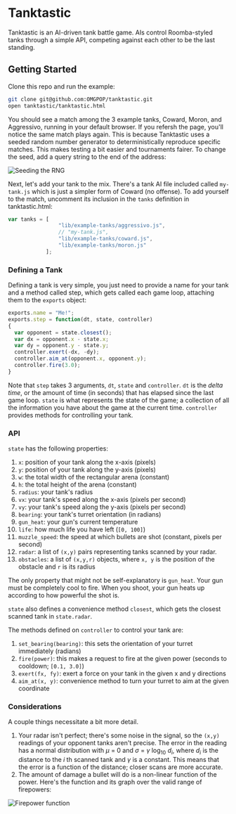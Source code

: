 Tanktastic
==========

Tanktastic is an AI-driven tank battle game. AIs control Roomba-styled tanks through a simple API, competing against each other to be the last standing. 

Getting Started
---------------

Clone this repo and run the example:
```bash
git clone git@github.com:OMGPOP/tanktastic.git
open tanktastic/tanktastic.html
```
You should see a match among the 3 example tanks, Coward, Moron, and Aggressivo, running in your default browser. If you refersh the page, you'll notice the same match plays again. This is because Tanktastic uses a seeded random number generator to deterministically reproduce specific matches. This makes testing a bit easier and tournaments fairer. To change the seed, add a query string to the end of the address:  

![Seeding the RNG](https://s3.amazonaws.com/challenges.engineering/images/tanktastic-query.png "Seeding the RNG")

Next, let's add your tank to the mix. There's a tank AI file included called ```my-tank.js``` which is just a simpler form of Coward (no offense). To add yourself to the match, uncomment its inclusion in the ```tanks``` definition in tanktastic.html:
```javascript
var tanks = [
				"lib/example-tanks/aggressivo.js",
				// "my-tank.js",
				"lib/example-tanks/coward.js",
				"lib/example-tanks/moron.js"
			];
```
### Defining a Tank
Defining a tank is very simple, you just need to provide a name for your tank and a method called step, which gets called each game loop, attaching them to the ```exports``` object:
```javascript
exports.name = "Me!";
exports.step = function(dt, state, controller) 
{
  var opponent = state.closest();
  var dx = opponent.x - state.x;
  var dy = opponent.y - state.y;
  controller.exert(-dx, -dy);
  controller.aim_at(opponent.x, opponent.y);
  controller.fire(3.0);
}
```
Note that ```step``` takes 3 arguments, ```dt```, ```state``` and ```controller```. ```dt``` is the _delta time_, or the amount of time (in seconds) that has elapsed since the last game loop. ```state``` is what represents the state of the game; a collection of all the information you have about the game at the current time. ```controller``` provides methods for controlling your tank. 

### API
```state``` has the following properties:

1. ```x```: position of your tank along the x-axis (pixels)
2. ```y```: position of your tank along the y-axis (pixels)
3. ```w```: the total width of the rectangular arena (constant)
4. ```h```: the total height of the arena (constant)
5. ```radius```: your tank's radius
6. ```vx```: your tank's speed along the x-axis (pixels per second)
7. ```vy```: your tank's speed along the y-axis (pixels per second)
8. ```bearing```: your tank's turret orientation (in radians)
9. ```gun_heat```: your gun's current temperature
10. ```life```: how much life you have left (```[0, 100]```)
11. ```muzzle_speed```: the speed at which bullets are shot (constant, pixels per second)
12. ```radar```: a list of ```(x,y)``` pairs representing tanks scanned by your radar. 
13. ```obstacles```: a list of ```(x,y,r)``` objects, where ```x, y``` is the position of the obstacle and ```r``` is its radius

The only property that might not be self-explanatory is ```gun_heat```. Your gun must be completely cool to fire. When you shoot, your gun heats up according to how powerful the shot is.

```state``` also defines a convenience method ```closest```, which gets the closest scanned tank in ```state.radar```.

The methods defined on ```controller``` to control your tank are:

1. ```set_bearing(bearing)```: this sets the orientation of your turret immediately (radians)
2. ```fire(power)```: this makes a request to fire at the given power (seconds to cooldown; ```[0.1, 3.0]```)
3. ```exert(fx, fy)```: exert a force on your tank in the given x and y directions
4. ```aim_at(x, y)```: convenience method to turn your turret to aim at the given coordinate

### Considerations
A couple things necessitate a bit more detail. 

1. Your radar isn't perfect; there's some noise in the signal, so the ```(x,y)``` readings of your opponent tanks aren't precise. The error in the reading has a normal distribution with _&mu;_ = 0 and _&sigma;_ = _&gamma;_ log<sub>10</sub> _d<sub>i</sub>_, where _d<sub>i</sub>_ is the distance to the _i_ th scanned tank and _&gamma;_ is a constant. This means that the error is a function of the distance; closer scans are more accurate.
2. The amount of damage a bullet will do is a non-linear function of the power. Here's the function and its graph over the valid range of firepowers:

![Firepower function](https://s3.amazonaws.com/challenges.engineering/images/tanktastic-power.png "Firepower function")
